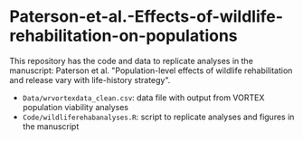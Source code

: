 # Paterson-et-al.-Effects-of-wildlife-rehabilitation-on-populations

This repository has the code and data to replicate analyses in the manuscript: Paterson et al. "Population-level effects of wildlife rehabilitation and release vary with life-history strategy".

* `Data/wrvortexdata_clean.csv`: data file with output from VORTEX population viability analyses
* `Code/wildliferehabanalyses.R`: script to replicate analyses and figures in the manuscript
